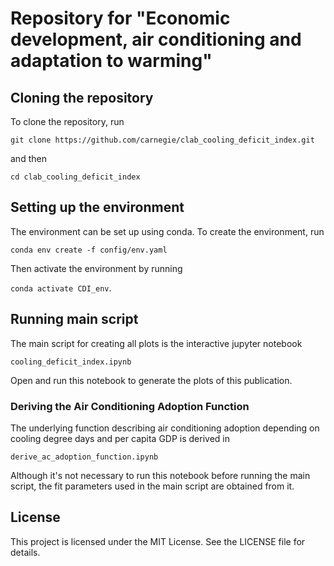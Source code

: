 # Repository for "Economic development, air conditioning and adaptation to warming"

## Cloning the repository
To clone the repository, run

```git clone https://github.com/carnegie/clab_cooling_deficit_index.git```

and then

```cd clab_cooling_deficit_index```

## Setting up the environment
The environment can be set up using conda. To create the environment, run

```conda env create -f config/env.yaml```

Then activate the environment by running

```conda activate CDI_env```.


## Running main script
The main script for creating all plots is the interactive jupyter notebook 

```cooling_deficit_index.ipynb```

Open and run this notebook to generate the plots of this publication.

### Deriving the Air Conditioning Adoption Function

The underlying function describing air conditioning adoption depending on cooling degree days and per capita GDP is derived in 

```derive_ac_adoption_function.ipynb```

Although it's not necessary to run this notebook before running the main script, the fit parameters used in the main script are obtained from it.

## License
This project is licensed under the MIT License. See the LICENSE file for details.